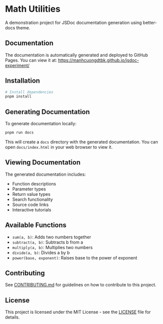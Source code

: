 # Math Utilities

A demonstration project for JSDoc documentation generation using better-docs theme.

## Documentation

The documentation is automatically generated and deployed to GitHub Pages. You can view it at:
https://manhcuongdtbk.github.io/jsdoc-experiment/

## Installation

```bash
# Install dependencies
pnpm install
```

## Generating Documentation

To generate documentation locally:

```bash
pnpm run docs
```

This will create a `docs` directory with the generated documentation. You can open `docs/index.html` in your web browser to view it.

## Viewing Documentation

The generated documentation includes:
- Function descriptions
- Parameter types
- Return value types
- Search functionality
- Source code links
- Interactive tutorials

## Available Functions

- `sum(a, b)`: Adds two numbers together
- `subtract(a, b)`: Subtracts b from a
- `multiply(a, b)`: Multiplies two numbers
- `divide(a, b)`: Divides a by b
- `power(base, exponent)`: Raises base to the power of exponent

## Contributing

See [CONTRIBUTING.md](CONTRIBUTING.md) for guidelines on how to contribute to this project.

## License

This project is licensed under the MIT License - see the [LICENSE](LICENSE) file for details.
